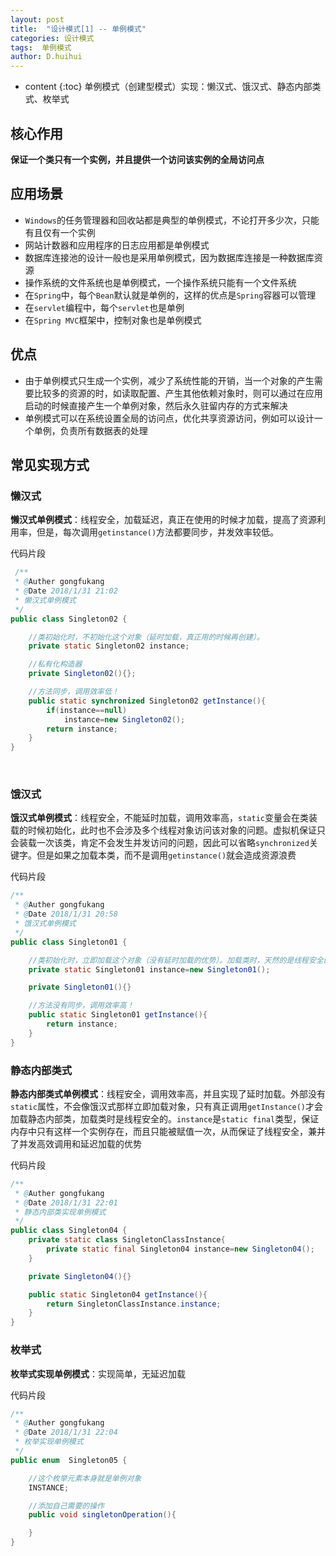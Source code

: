 ```yaml
---
layout: post
title:  "设计模式[1] -- 单例模式"
categories: 设计模式
tags:  单例模式
author: D.huihui
---
```


* content
{:toc}
单例模式（创建型模式）实现：懒汉式、饿汉式、静态内部类式、枚举式


## 核心作用

**保证一个类只有一个实例，并且提供一个访问该实例的全局访问点**

## 应用场景

- `Windows`的任务管理器和回收站都是典型的单例模式，不论打开多少次，只能有且仅有一个实例
- 网站计数器和应用程序的日志应用都是单例模式
- 数据库连接池的设计一般也是采用单例模式，因为数据库连接是一种数据库资源
- 操作系统的文件系统也是单例模式，一个操作系统只能有一个文件系统
- 在`Spring`中，每个`Bean`默认就是单例的，这样的优点是`Spring`容器可以管理
- 在`servlet`编程中，每个`servlet`也是单例
- 在`Spring MVC`框架中，控制对象也是单例模式

## 优点

- 由于单例模式只生成一个实例，减少了系统性能的开销，当一个对象的产生需要比较多的资源的时，如读取配置、产生其他依赖对象时，则可以通过在应用启动的时候直接产生一个单例对象，然后永久驻留内存的方式来解决
- 单例模式可以在系统设置全局的访问点，优化共享资源访问，例如可以设计一个单例，负责所有数据表的处理

## 常见实现方式

### 懒汉式

**懒汉式单例模式**：线程安全，加载延迟，真正在使用的时候才加载，提高了资源利用率，但是，每次调用`getinstance()`方法都要同步，并发效率较低。

代码片段

```java
 /**
 * @Auther gongfukang
 * @Date 2018/1/31 21:02
 * 懒汉式单例模式
 */
public class Singleton02 {

    //类初始化时，不初始化这个对象（延时加载，真正用的时候再创建）。
    private static Singleton02 instance;

    //私有化构造器
    private Singleton02(){};

    //方法同步，调用效率低！
    public static synchronized Singleton02 getInstance(){
        if(instance==null)
            instance=new Singleton02();
        return instance;
    }
}
```

​

### 饿汉式

**饿汉式单例模式**：线程安全，不能延时加载，调用效率高，`static`变量会在类装载的时候初始化，此时也不会涉及多个线程对象访问该对象的问题。虚拟机保证只会装载一次该类，肯定不会发生并发访问的问题，因此可以省略`synchronized`关键字。但是如果之加载本类，而不是调用`getinstance()`就会造成资源浪费

代码片段

```java
/**
 * @Auther gongfukang
 * @Date 2018/1/31 20:58
 * 饿汉式单例模式
 */
public class Singleton01 {

    //类初始化时，立即加载这个对象（没有延时加载的优势）。加载类时，天然的是线程安全的！
    private static Singleton01 instance=new Singleton01();

    private Singleton01(){}

    //方法没有同步，调用效率高！
    public static Singleton01 getInstance(){
        return instance;
    }
}
```

### 静态内部类式

**静态内部类式单例模式**：线程安全，调用效率高，并且实现了延时加载。外部没有`static`属性，不会像饿汉式那样立即加载对象，只有真正调用`getInstance()`才会加载静态内部类，加载类时是线程安全的。`instance`是`static final`类型，保证内存中只有这样一个实例存在，而且只能被赋值一次，从而保证了线程安全，兼并了并发高效调用和延迟加载的优势

代码片段

```java
/**
 * @Auther gongfukang
 * @Date 2018/1/31 22:01
 * 静态内部类实现单例模式
 */
public class Singleton04 {
    private static class SingletonClassInstance{
        private static final Singleton04 instance=new Singleton04();
    }

    private Singleton04(){}

    public static Singleton04 getInstance(){
        return SingletonClassInstance.instance;
    }
}
```

### 枚举式

**枚举式实现单例模式**：实现简单，无延迟加载

代码片段

```java
/**
 * @Auther gongfukang
 * @Date 2018/1/31 22:04
 * 枚举实现单例模式
 */
public enum  Singleton05 {

    //这个枚举元素本身就是单例对象
    INSTANCE;

    //添加自己需要的操作
    public void singletonOperation(){

    }
}
```

